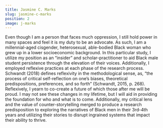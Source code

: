```yaml
---
title: Jasmine C. Marks
slug: jasmine-c-marks
position: 2
image: j-marks
---
```

Even though I am a person that faces much oppression, I still hold power in many spaces and feel it is my duty to be an advocate. As such, I am a millennial-aged cisgender, heterosexual, able-bodied Black woman who grew up in a lower socioeconomic background. In this particular study, I utilize my position as an “insider” and scholar-practitioner to aid Black male student persistence through the elevation of their voices. Additionally, I employed reflexive practices at each phase of the research process. Schwandt (2018) defines reflexivity in the methodological sense, as, “the process of critical self-reflection on one’s biases, theoretical predispositions, preferences, and so forth” (Schwandt, 2015, p. 268). Reflexively, I yearn to co-create a future of which those after me will be proud. I may not see these changes in my lifetime, but I will aid in providing the foundation for who and what is to come. Additionally, my critical lens and the value of counter-storytelling merged to produce a research predisposition to exploring the narratives of Black men in their 3rd-4th years and utilizing their stories to disrupt ingrained systems that impact their ability to thrive.
